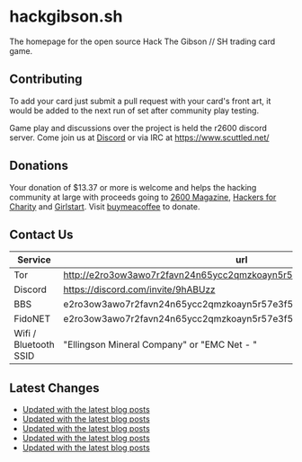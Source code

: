 # hackgibson.sh
The homepage for the open source Hack The Gibson // SH trading card game.


## Contributing

To add your card just submit a pull request with your card's front art, it would be added to the next run of set after community play testing.

Game play and discussions over the project is held the r2600 discord server. Come join us at [Discord](https://discord.com/invite/9hABUzz) or via IRC at https://www.scuttled.net/


## Donations

Your donation of $13.37 or more is welcome and helps the hacking community at large with proceeds going to [2600 Magazine](https://2600.com/), [Hackers for Charity](https://hackersforcharity.org) and [Girlstart](https://girlstart.org).  Visit [buymeacoffee](https://www.buymeacoffee.com/hackgibson.sh) to donate.


## Contact Us

Service | url
-|-
Tor | http://e2ro3ow3awo7r2favn24n65ycc2qmzkoayn5r57e3f56nvjwdcgg32ad.onion
Discord | https://discord.com/invite/9hABUzz
BBS | e2ro3ow3awo7r2favn24n65ycc2qmzkoayn5r57e3f56nvjwdcgg32ad.onion:23
FidoNET | e2ro3ow3awo7r2favn24n65ycc2qmzkoayn5r57e3f56nvjwdcgg32ad.onion:24554
Wifi / Bluetooth SSID | "Ellingson Mineral Company" or "EMC Net - <fidonet address>"

## Latest Changes
<!-- BLOG-POST-LIST:START -->
- [Updated with the latest blog posts](https://github.com/DFW2600/hackgibson.sh/commit/615b41209241d6aa5972646c5fea3f19b3306c3d)
- [Updated with the latest blog posts](https://github.com/DFW2600/hackgibson.sh/commit/caae18072fad14ef33cffc5668fbf3ac77e35c22)
- [Updated with the latest blog posts](https://github.com/DFW2600/hackgibson.sh/commit/7a642351e0442e9dd5a5abcc3ef83992e17451f8)
- [Updated with the latest blog posts](https://github.com/DFW2600/hackgibson.sh/commit/02637a5217116e24436d210c6e6610213c831ed0)
- [Updated with the latest blog posts](https://github.com/DFW2600/hackgibson.sh/commit/9810b60ae5eeabfba7017fe04b3dabfb135f8eb0)
<!-- BLOG-POST-LIST:END -->
